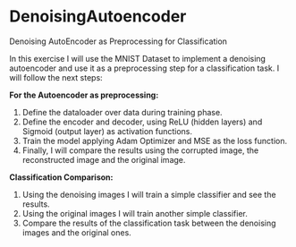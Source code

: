 # DenoisingAutoencoder
Denoising AutoEncoder as Preprocessing for Classification


In this exercise I will use the MNIST Dataset to implement a denoising autoencoder and use it as a preprocessing step for a classification task. I will follow the next steps:

**For the Autoencoder as preprocessing:**
1.   Define the dataloader over data during training phase.
2.   Define the encoder and decoder, using ReLU (hidden layers) and Sigmoid (output layer) as activation functions.
3.   Train the model applying Adam Optimizer and MSE as the loss function.
4.   Finally, I will compare the results using the corrupted image, the reconstructed image and the original image.

**Classification Comparison:**
1.   Using the denoising images I will train a simple classifier and see the results.
2.   Using the original images I will train another simple classifier.
3.   Compare the results of the classification task between the denoising images and the original ones.
